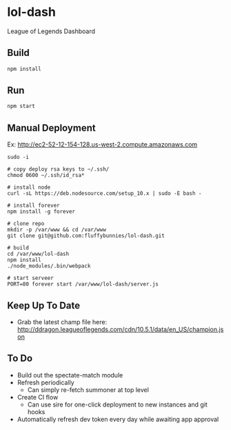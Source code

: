 # lol-dash
League of Legends Dashboard


## Build
```bash
npm install
```


## Run
```bash
npm start
```


## Manual Deployment
Ex: http://ec2-52-12-154-128.us-west-2.compute.amazonaws.com
```
sudo -i

# copy deploy rsa keys to ~/.ssh/
chmod 0600 ~/.ssh/id_rsa*

# install node
curl -sL https://deb.nodesource.com/setup_10.x | sudo -E bash -

# install forever
npm install -g forever

# clone repo
mkdir -p /var/www && cd /var/www
git clone git@github.com:fluffybunnies/lol-dash.git

# build
cd /var/www/lol-dash
npm install
./node_modules/.bin/webpack

# start serveer
PORT=80 forever start /var/www/lol-dash/server.js
```


## Keep Up To Date
- Grab the latest champ file here: http://ddragon.leagueoflegends.com/cdn/10.5.1/data/en_US/champion.json


## To Do
- Build out the spectate-match module
- Refresh periodically
	- Can simply re-fetch summoner at top level
- Create CI flow
	- Can use sire for one-click deployment to new instances and git hooks
- Automatically refresh dev token every day while awaiting app approval
